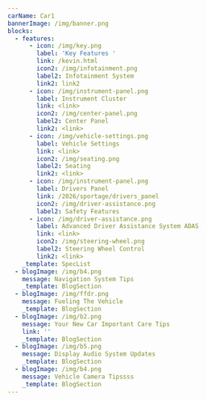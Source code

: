 ```yaml
---
carName: Car1
bannerImage: /img/banner.png
blocks:
  - features:
      - icon: /img/key.png
        label: 'Key Features '
        link: /kevin.html
        icon2: /img/infotainment.png
        label2: Infotainment System
        link2: link2
      - icon: /img/instrument-panel.png
        label: Instrument Cluster
        link: <link>
        icon2: /img/center-panel.png
        label2: Center Panel
        link2: <link>
      - icon: /img/vehicle-settings.png
        label: Vehicle Settings
        link: <link>
        icon2: /img/seating.png
        label2: Seating
        link2: <link>
      - icon: /img/instrument-panel.png
        label: Drivers Panel
        link: /2026/sportage/drivers_panel
        icon2: /img/driver-assistance.png
        label2: Safety Features
      - icon: /img/driver-assistance.png
        label: Advanced Driver Assistance System ADAS
        link: <link>
        icon2: /img/steering-wheel.png
        label2: Steering Wheel Control
        link2: <link>
    _template: SpecList
  - blogImage: /img/b4.png
    message: Navigation System Tips
    _template: BlogSection
  - blogImage: /img/ffdr.png
    message: Fueling The Vehicle
    _template: BlogSection
  - blogImage: /img/b2.png
    message: Your New Car Important Care Tips
    link: ''
    _template: BlogSection
  - blogImage: /img/b5.png
    message: Display Audio System Updates
    _template: BlogSection
  - blogImage: /img/b4.png
    message: Vehicle Camera Tipssss
    _template: BlogSection
---
```


